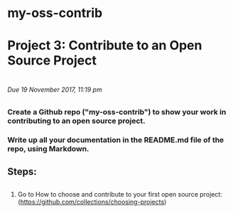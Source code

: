 # my-oss-contrib

# Project 3: Contribute to an Open Source Project <h1>
###### Due 19 November 2017, 11:19 pm <h6>

### Create a Github repo ("my-oss-contrib") to show your work in contributing to an open source project. <h3>
### Write up all your documentation in the README.md file of the repo, using Markdown. <h3>

## Steps: <h2>
1.  Go to How to choose and contribute to your first open source project: (https://github.com/collections/choosing-projects)
